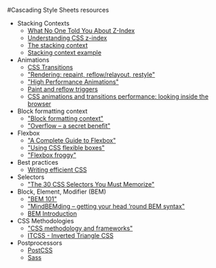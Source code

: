 #Cascading Style Sheets resources  

* Stacking Contexts
    * [What No One Told You About Z-Index](http://philipwalton.com/articles/what-no-one-told-you-about-z-index/)
    * [Understanding CSS z-index](https://developer.mozilla.org/en-US/docs/Web/CSS/CSS_Positioning/Understanding_z_index)
    * [The stacking context](https://developer.mozilla.org/en-US/docs/Web/CSS/CSS_Positioning/Understanding_z_index/The_stacking_context)
    * [Stacking context example](http://codepen.io/Hetachi/pen/PGEGAB)
* Animations  
    * [CSS Transitions](https://developer.mozilla.org/en-US/docs/Web/CSS/CSS_Transitions/Using_CSS_transitions)
    * ["Rendering: repaint, reflow/relayout, restyle"](http://www.phpied.com/rendering-repaint-reflowrelayout-restyle/)
    * ["High Performance Animations"](http://www.html5rocks.com/en/tutorials/speed/high-performance-animations/)
    * [Paint and reflow triggers](https://csstriggers.com/)
    * [CSS animations and transitions performance: looking inside the browser](http://blogs.adobe.com/webplatform/2014/03/18/css-animations-and-transitions-performance/)
* Block formatting context  
    * ["Block formatting context"](https://developer.mozilla.org/en-US/docs/Web/Guide/CSS/Block_formatting_context)
    * ["Overflow – a secret benefit"](http://www.stubbornella.org/content/2009/07/23/overflow-a-secret-benefit/)
* Flexbox  
    * ["A Complete Guide to Flexbox"](https://css-tricks.com/snippets/css/a-guide-to-flexbox/)
    * ["Using CSS flexible boxes"](https://developer.mozilla.org/en-US/docs/Web/CSS/CSS_Flexible_Box_Layout/Using_CSS_flexible_boxes)
    * ["Flexbox froggy"](http://flexboxfroggy.com/)
* Best practices
    * [Writing efficient CSS](https://developer.mozilla.org/en-US/docs/CSS/Writing_Efficient_CSS?redirect=no)
* Selectors
    * ["The 30 CSS Selectors You Must Memorize"](http://code.tutsplus.com/tutorials/the-30-css-selectors-you-must-memorize--net-16048)
* Block, Element, Modifier (BEM)
    * ["BEM 101"](https://css-tricks.com/bem-101/)
    * ["MindBEMding – getting your head ’round BEM syntax"](http://csswizardry.com/2013/01/mindbemding-getting-your-head-round-bem-syntax/)
    * [BEM Introduction](http://getbem.com/introduction/)
* CSS Methodologies
    * ["CSS methodology and frameworks"](http://justinmarsan.com/css-methodology-and-frameworks/)
    * [ITCSS - Inverted Triangle CSS](https://speakerdeck.com/dafed/managing-css-projects-with-itcss)
* Postprocessors
    * [PostCSS](https://github.com/postcss/postcss)
    * [Sass](http://sass-lang.com/guide)
